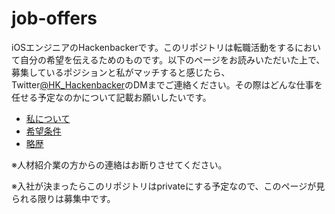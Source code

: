 # job-offers

iOSエンジニアのHackenbackerです。このリポジトリは転職活動をするにおいて自分の希望を伝えるためのものです。以下のページをお読みいただいた上で、募集しているポジションと私がマッチすると感じたら、Twitter[@HK_Hackenbacker](https://twitter.com/HK_Hackenbacker)のDMまでご連絡ください。その際はどんな仕事を任せる予定なのかについて記載お願いしたいです。

- [私について](https://github.com/hackenbacker/job-offers/blob/main/files/about_me.md)
- [希望条件](https://github.com/hackenbacker/job-offers/blob/main/files/preffered_conditions.md)
- [略歴](https://github.com/hackenbacker/job-offers/blob/main/files/work_experience.md)

※人材紹介業の方からの連絡はお断りさせてください。

※入社が決まったらこのリポジトリはprivateにする予定なので、このページが見られる限りは募集中です。
